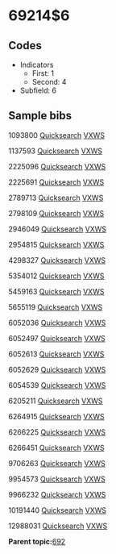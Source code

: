 # 69214$6

## Codes

-   Indicators
    -   First: 1
    -   Second: 4
-   Subfield: 6

## Sample bibs

1093800 [Quicksearch](https://search.library.yale.edu/catalog/1093800) [VXWS](http://prodorbis.library.yale.edu:7014/vxws/GetHoldingsService?bibId=1093800)

1137593 [Quicksearch](https://search.library.yale.edu/catalog/1137593) [VXWS](http://prodorbis.library.yale.edu:7014/vxws/GetHoldingsService?bibId=1137593)

2225096 [Quicksearch](https://search.library.yale.edu/catalog/2225096) [VXWS](http://prodorbis.library.yale.edu:7014/vxws/GetHoldingsService?bibId=2225096)

2225691 [Quicksearch](https://search.library.yale.edu/catalog/2225691) [VXWS](http://prodorbis.library.yale.edu:7014/vxws/GetHoldingsService?bibId=2225691)

2789713 [Quicksearch](https://search.library.yale.edu/catalog/2789713) [VXWS](http://prodorbis.library.yale.edu:7014/vxws/GetHoldingsService?bibId=2789713)

2798109 [Quicksearch](https://search.library.yale.edu/catalog/2798109) [VXWS](http://prodorbis.library.yale.edu:7014/vxws/GetHoldingsService?bibId=2798109)

2946049 [Quicksearch](https://search.library.yale.edu/catalog/2946049) [VXWS](http://prodorbis.library.yale.edu:7014/vxws/GetHoldingsService?bibId=2946049)

2954815 [Quicksearch](https://search.library.yale.edu/catalog/2954815) [VXWS](http://prodorbis.library.yale.edu:7014/vxws/GetHoldingsService?bibId=2954815)

4298327 [Quicksearch](https://search.library.yale.edu/catalog/4298327) [VXWS](http://prodorbis.library.yale.edu:7014/vxws/GetHoldingsService?bibId=4298327)

5354012 [Quicksearch](https://search.library.yale.edu/catalog/5354012) [VXWS](http://prodorbis.library.yale.edu:7014/vxws/GetHoldingsService?bibId=5354012)

5459163 [Quicksearch](https://search.library.yale.edu/catalog/5459163) [VXWS](http://prodorbis.library.yale.edu:7014/vxws/GetHoldingsService?bibId=5459163)

5655119 [Quicksearch](https://search.library.yale.edu/catalog/5655119) [VXWS](http://prodorbis.library.yale.edu:7014/vxws/GetHoldingsService?bibId=5655119)

6052036 [Quicksearch](https://search.library.yale.edu/catalog/6052036) [VXWS](http://prodorbis.library.yale.edu:7014/vxws/GetHoldingsService?bibId=6052036)

6052497 [Quicksearch](https://search.library.yale.edu/catalog/6052497) [VXWS](http://prodorbis.library.yale.edu:7014/vxws/GetHoldingsService?bibId=6052497)

6052613 [Quicksearch](https://search.library.yale.edu/catalog/6052613) [VXWS](http://prodorbis.library.yale.edu:7014/vxws/GetHoldingsService?bibId=6052613)

6052629 [Quicksearch](https://search.library.yale.edu/catalog/6052629) [VXWS](http://prodorbis.library.yale.edu:7014/vxws/GetHoldingsService?bibId=6052629)

6054539 [Quicksearch](https://search.library.yale.edu/catalog/6054539) [VXWS](http://prodorbis.library.yale.edu:7014/vxws/GetHoldingsService?bibId=6054539)

6205211 [Quicksearch](https://search.library.yale.edu/catalog/6205211) [VXWS](http://prodorbis.library.yale.edu:7014/vxws/GetHoldingsService?bibId=6205211)

6264915 [Quicksearch](https://search.library.yale.edu/catalog/6264915) [VXWS](http://prodorbis.library.yale.edu:7014/vxws/GetHoldingsService?bibId=6264915)

6266225 [Quicksearch](https://search.library.yale.edu/catalog/6266225) [VXWS](http://prodorbis.library.yale.edu:7014/vxws/GetHoldingsService?bibId=6266225)

6266451 [Quicksearch](https://search.library.yale.edu/catalog/6266451) [VXWS](http://prodorbis.library.yale.edu:7014/vxws/GetHoldingsService?bibId=6266451)

9706263 [Quicksearch](https://search.library.yale.edu/catalog/9706263) [VXWS](http://prodorbis.library.yale.edu:7014/vxws/GetHoldingsService?bibId=9706263)

9954573 [Quicksearch](https://search.library.yale.edu/catalog/9954573) [VXWS](http://prodorbis.library.yale.edu:7014/vxws/GetHoldingsService?bibId=9954573)

9966232 [Quicksearch](https://search.library.yale.edu/catalog/9966232) [VXWS](http://prodorbis.library.yale.edu:7014/vxws/GetHoldingsService?bibId=9966232)

10191440 [Quicksearch](https://search.library.yale.edu/catalog/10191440) [VXWS](http://prodorbis.library.yale.edu:7014/vxws/GetHoldingsService?bibId=10191440)

12988031 [Quicksearch](https://search.library.yale.edu/catalog/12988031) [VXWS](http://prodorbis.library.yale.edu:7014/vxws/GetHoldingsService?bibId=12988031)

**Parent topic:**[692](../../tags/692/692.md)

